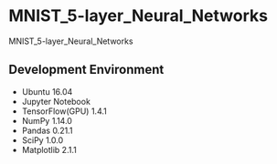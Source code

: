 # MNIST_5-layer_Neural_Networks
MNIST_5-layer_Neural_Networks

## Development Environment
* Ubuntu 16.04
* Jupyter Notebook
* TensorFlow(GPU) 1.4.1
* NumPy 1.14.0
* Pandas 0.21.1
* SciPy 1.0.0
* Matplotlib 2.1.1

